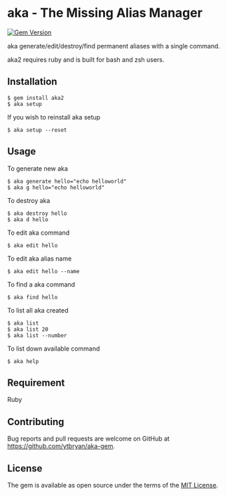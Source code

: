 # aka - The Missing Alias Manager

[![Gem Version](https://badge.fury.io/rb/aka2.svg)](http://badge.fury.io/rb/aka2)

aka generate/edit/destroy/find permanent aliases with a single command.

aka2 requires ruby and is built for bash and zsh users.

## Installation

    $ gem install aka2
    $ aka setup

If you wish to reinstall aka setup

    $ aka setup --reset

## Usage

To generate new aka

    $ aka generate hello="echo helloworld"
    $ aka g hello="echo helloworld"

To destroy aka

    $ aka destroy hello
    $ aka d hello

To edit aka command

    $ aka edit hello

To edit aka alias name

    $ aka edit hello --name

To find a aka command

    $ aka find hello

To list all aka created

    $ aka list
    $ aka list 20
    $ aka list --number

To list down available command

    $ aka help

## Requirement

Ruby

## Contributing

Bug reports and pull requests are welcome on GitHub at https://github.com/ytbryan/aka-gem.


## License

The gem is available as open source under the terms of the [MIT License](http://opensource.org/licenses/MIT).
